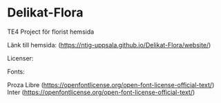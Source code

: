 # Delikat-Flora
TE4 Project för florist hemsida

Länk till hemsida: (https://ntig-uppsala.github.io/Delikat-Flora/website/)

Licenser:

Fonts:

Proza Libre (https://openfontlicense.org/open-font-license-official-text/)
Inter (https://openfontlicense.org/open-font-license-official-text/)
